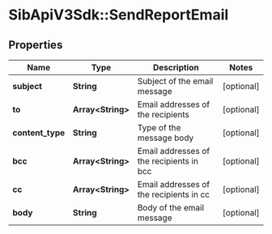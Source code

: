 # SibApiV3Sdk::SendReportEmail

## Properties
Name | Type | Description | Notes
------------ | ------------- | ------------- | -------------
**subject** | **String** | Subject of the email message | [optional] 
**to** | **Array&lt;String&gt;** | Email addresses of the recipients | [optional] 
**content_type** | **String** | Type of the message body | [optional] 
**bcc** | **Array&lt;String&gt;** | Email addresses of the recipients in bcc | [optional] 
**cc** | **Array&lt;String&gt;** | Email addresses of the recipients in cc | [optional] 
**body** | **String** | Body of the email message | [optional] 


